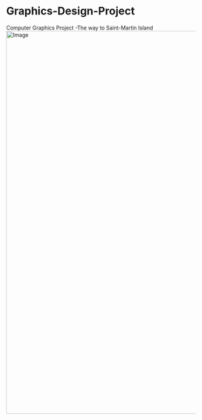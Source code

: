 # Graphics-Design-Project
Computer Graphics Project -The way to Saint-Martin Island
<img width="1918" height="1018" alt="Image" src="https://github.com/user-attachments/assets/1bc44b2c-21f6-45ea-92b3-cf2b9b6c4bf3" />
